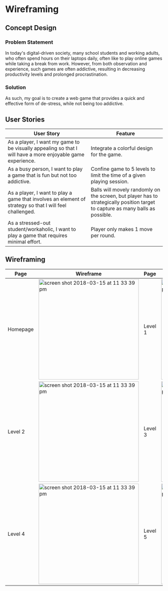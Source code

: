 # Wireframing

## Concept Design

### Problem Statement

In today's digital-driven society, many school students and working adults, who often spend hours on their laptops daily, often like to play online games while taking a break from work. However, from both observation and experience, such games are often addictive, resulting in decreasing productivity levels and prolonged procrastination.

### Solution
As such, my goal is to create a web game that provides a quick and effective form of de-stress, while not being too addictive.

## User Stories

| User Story | Feature |
| ------------ | ------------------ |
| As a player, I want my game to be visually appealing so that I will have a more enjoyable game experience. | Integrate a colorful design for the game. |
| As a busy person, I want to play a game that is fun but not too addictive. |Confine game to 5 levels to limit the time of a given playing session. |
| As a player, I want to play a game that involves an element of strategy so that I will feel challenged. | Balls will movely randomly on the screen, but player has to strategically position target to capture as many balls as possible. |
| As a stressed-out student/workaholic, I want to play a game that requires minimal effort. | Player only makes 1 move per round. |

## Wireframing

| Page | Wireframe | Page | Wireframe |
| -------- | ------------- | ------------- | ------------- |
| Homepage | <img width="320" alt="screen shot 2018-03-15 at 11 33 39 pm" src="https://user-images.githubusercontent.com/22549537/37555629-7c9bc98a-2a25-11e8-8895-c0868d386cf4.png">  | Level 1  | <img width="320" alt="screen shot 2018-03-15 at 11 33 39 pm" src="https://user-images.githubusercontent.com/22549537/37555651-cbbefc44-2a25-11e8-9894-46bd4b462e43.png">  |
| Level 2 | <img width="320" alt="screen shot 2018-03-15 at 11 33 39 pm" src="https://user-images.githubusercontent.com/22549537/37555661-082c6cb6-2a26-11e8-8800-5f3fc84eaf5e.png">  | Level 3  | <img width="320" alt="screen shot 2018-03-15 at 11 33 39 pm" src="https://user-images.githubusercontent.com/22549537/37555662-118b2a68-2a26-11e8-84d9-d382fd48b915.png">  |
| Level 4  | <img width="320" alt="screen shot 2018-03-15 at 11 33 39 pm" src="https://user-images.githubusercontent.com/22549537/37555663-15419f2a-2a26-11e8-993f-f3bc8203dea3.png">  | Level 5  | <img width="320" alt="screen shot 2018-03-15 at 11 33 39 pm" src="https://user-images.githubusercontent.com/22549537/37555667-206a2002-2a26-11e8-83a3-ba644962b674.png">  |
